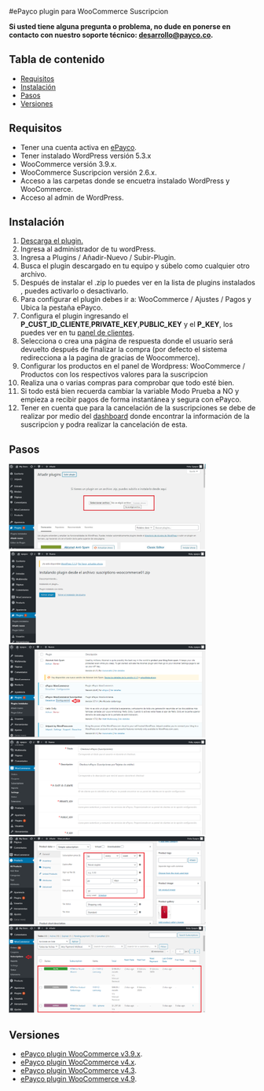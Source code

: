 #ePayco plugin para WooCommerce Suscripcion

**Si usted tiene alguna pregunta o problema, no dude en ponerse en contacto con nuestro soporte técnico: desarrollo@payco.co.**

## Tabla de contenido

* [Requisitos](#requisitos)
* [Instalación](#instalación)
* [Pasos](#pasos)
* [Versiones](#versiones)

## Requisitos

* Tener una cuenta activa en [ePayco](https://pagaycobra.com).
* Tener instalado WordPress versión 5.3.x
* WooCommerce versión 3.9.x.
* WooCommerce Suscripcion versión 2.6.x.
* Acceso a las carpetas donde se encuetra instalado WordPress y WooCommerce.
* Acceso al admin de WordPress.

## Instalación

1. [Descarga el plugin.](https://github.com/epayco/suscripciones_woocommerce#versiones)
2. Ingresa al administrador de tu wordPress.
3. Ingresa a Plugins / Añadir-Nuevo / Subir-Plugin. 
4. Busca el plugin descargado en tu equipo y súbelo como cualquier otro archivo.
5. Después de instalar el .zip lo puedes ver en la lista de plugins instalados , puedes activarlo o desactivarlo.
6. Para configurar el plugin debes ir a: WooCommerce / Ajustes / Pagos y Ubica la pestaña ePayco.
7. Configura el plugin ingresando el **P_CUST_ID_CLIENTE**,**PRIVATE_KEY**,**PUBLIC_KEY** y el **P_KEY**, los puedes ver en tu [panel de clientes](https://secure.payco.co/clientes/).
8. Selecciona o crea una página de respuesta donde el usuario será devuelto después de finalizar la compra (por defecto el sistema redirecciona a la pagina de gracias de Woocommerce).
9. Configurar los productos en el panel de Wordpress:  WooCommerce / Productos
 con los respectivos valores para la suscripcion
10. Realiza una o varias compras para comprobar que todo esté bien.
11. Si todo está bien recuerda cambiar la variable Modo Prueba a NO y empieza a recibir pagos de forma instantánea y segura con ePayco.
12. Tener en cuenta que para la cancelación de la suscripciones se debe de realizar por medio del [dashboard](https://dashboard.epayco.co/login) donde encontrar la información de la suscripcion y podra realizar la cancelación de esta.

## Pasos

<img src="ImgTutorialWooCommerce/tuto-1.jpg" width="400px"/>
<img src="ImgTutorialWooCommerce/tuto-2.jpg" width="400px"/>
<img src="ImgTutorialWooCommerce/tuto-3.jpg" width="400px"/>
<img src="ImgTutorialWooCommerce/tuto-4.jpg" width="400px"/>
<img src="ImgTutorialWooCommerce/tuto-5.jpg" width="400px"/>
<img src="ImgTutorialWooCommerce/tuto-9.jpg" width="400px"/>


## Versiones
* [ePayco plugin WooCommerce v3.9.x](https://github.com/epayco/suscripciones_woocommerce/releases/tag/v2.6).
* [ePayco plugin WooCommerce v4.x](https://github.com/epayco/suscripciones_woocommerce/releases/tag/v4.x).
* [ePayco plugin WooCommerce v4.3](https://github.com/epayco/suscripciones_woocommerce/releases/tag/v4.3).
* [ePayco plugin WooCommerce v4.9](https://github.com/epayco/suscripciones_woocommerce/releases/tag/v4.9).
